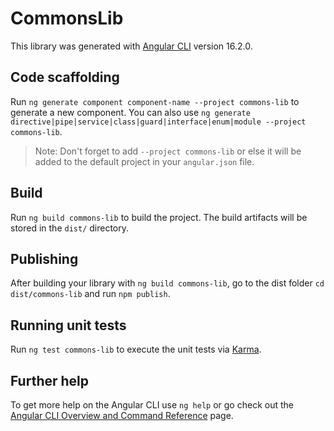 # CommonsLib

This library was generated with [Angular CLI](https://github.com/angular/angular-cli) version 16.2.0.

## Code scaffolding

Run `ng generate component component-name --project commons-lib` to generate a new component. You can also use `ng generate directive|pipe|service|class|guard|interface|enum|module --project commons-lib`.
> Note: Don't forget to add `--project commons-lib` or else it will be added to the default project in your `angular.json` file. 

## Build

Run `ng build commons-lib` to build the project. The build artifacts will be stored in the `dist/` directory.

## Publishing

After building your library with `ng build commons-lib`, go to the dist folder `cd dist/commons-lib` and run `npm publish`.

## Running unit tests

Run `ng test commons-lib` to execute the unit tests via [Karma](https://karma-runner.github.io).

## Further help

To get more help on the Angular CLI use `ng help` or go check out the [Angular CLI Overview and Command Reference](https://angular.io/cli) page.
